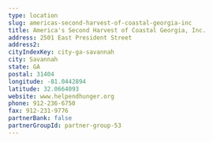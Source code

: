 ```yaml
---
type: location
slug: americas-second-harvest-of-coastal-georgia-inc
title: America's Second Harvest of Coastal Georgia, Inc.
address: 2501 East President Street
address2: 
cityIndexKey: city-ga-savannah
city: Savannah
state: GA
postal: 31404
longitude: -81.0442894
latitude: 32.0664093
website: www.helpendhunger.org
phone: 912-236-6750
fax: 912-231-9776
partnerBank: false
partnerGroupId: partner-group-53
---
```

